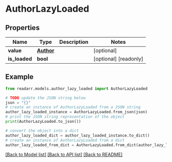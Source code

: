 # AuthorLazyLoaded


## Properties

Name | Type | Description | Notes
------------ | ------------- | ------------- | -------------
**value** | [**Author**](Author.md) |  | [optional] 
**is_loaded** | **bool** |  | [optional] [readonly] 

## Example

```python
from readarr.models.author_lazy_loaded import AuthorLazyLoaded

# TODO update the JSON string below
json = "{}"
# create an instance of AuthorLazyLoaded from a JSON string
author_lazy_loaded_instance = AuthorLazyLoaded.from_json(json)
# print the JSON string representation of the object
print(AuthorLazyLoaded.to_json())

# convert the object into a dict
author_lazy_loaded_dict = author_lazy_loaded_instance.to_dict()
# create an instance of AuthorLazyLoaded from a dict
author_lazy_loaded_from_dict = AuthorLazyLoaded.from_dict(author_lazy_loaded_dict)
```
[[Back to Model list]](../README.md#documentation-for-models) [[Back to API list]](../README.md#documentation-for-api-endpoints) [[Back to README]](../README.md)


